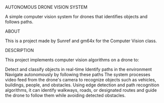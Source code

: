 AUTONOMOUS DRONE VISION SYSTEM

A simple computer vision system for drones that identifies objects and follows paths.

ABOUT

This is a project made by Sunref and gm64x for the Computer Vision class.

DESCRIPTION

This project implements computer vision algorithms on a drone to:

Detect and classify objects in real-time
Identify paths in the environment
Navigate autonomously by following these paths
The system processes video feed from the drone's camera to recognize objects such as vehicles, buildings, people, and obstacles. Using edge detection and path recognition algorithms, it can identify walkways, roads, or designated routes and guide the drone to follow them while avoiding detected obstacles.
